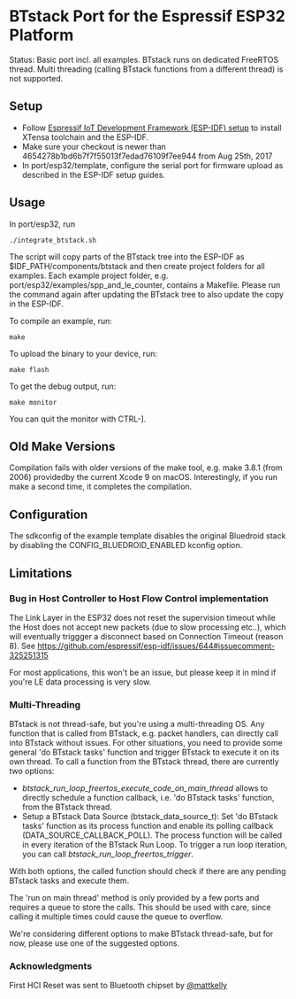 # BTstack Port for the Espressif ESP32 Platform

Status: Basic port incl. all examples. BTstack runs on dedicated FreeRTOS thread. Multi threading (calling BTstack functions from a different thread) is not supported.

## Setup

- Follow [Espressif IoT Development Framework (ESP-IDF) setup](https://github.com/espressif/esp-idf) to install XTensa toolchain and the ESP-IDF. 
- Make sure your checkout is newer than 4654278b1bd6b7f7f55013f7edad76109f7ee944 from Aug 25th, 2017
- In port/esp32/template, configure the serial port for firmware upload as described in the ESP-IDF setup guides.

## Usage

In port/esp32, run

	./integrate_btstack.sh

The script will copy parts of the BTstack tree into the ESP-IDF as $IDF_PATH/components/btstack and then create project folders for all examples. Each example project folder, e.g. port/esp32/examples/spp_and_le_counter, contains a Makefile. Please run the command again after updating the BTstack tree to also update the copy in the ESP-IDF.

To compile an example, run:

	make


To upload the binary to your device, run:

	make flash


To get the debug output, run:

	make monitor

You can quit the monitor with CTRL-].

## Old Make Versions

Compilation fails with older versions of the make tool, e.g. make 3.8.1 (from 2006) providedby the current Xcode 9 on macOS.
Interestingly, if you run make a second time, it completes the compilation.

## Configuration

The sdkconfig of the example template disables the original Bluedroid stack by disabling the CONFIG_BLUEDROID_ENABLED kconfig option.

## Limitations

### Bug in Host Controller to Host Flow Control implementation
The Link Layer in the ESP32 does not reset the supervision timeout while the Host does not accept new packets (due to slow processing etc..), which will eventually triggger a disconnect based on Connection Timeout (reason 8). See https://github.com/espressif/esp-idf/issues/644#issuecomment-325251315 

For most applications, this won't be an issue, but please keep it in mind if you're LE data processing is very slow.

### Multi-Threading

BTstack is not thread-safe, but you're using a multi-threading OS. Any function that is called from BTstack, e.g. packet handlers, can directly call into BTstack without issues. For other situations, you need to provide some general 'do BTstack tasks' function and trigger BTstack to execute it on its own thread.
To call a function from the BTstack thread, there are currently two options:

- *btstack_run_loop_freertos_execute_code_on_main_thread* allows to directly schedule a function callback, i.e. 'do BTstack tasks' function, from the BTstack thread.
- Setup a BTstack Data Source (btstack_data_source_t):
 Set 'do BTstack tasks' function as its process function and enable its polling callback (DATA_SOURCE_CALLBACK_POLL). The process function will be called in every iteration of the BTstack Run Loop. To trigger a run loop iteration, you can call *btstack_run_loop_freertos_trigger*.

With both options, the called function should check if there are any pending BTstack tasks and execute them.

The 'run on main thread' method is only provided by a few ports and requires a queue to store the calls. This should be used with care, since calling it multiple times could cause the queue to overflow.

We're considering different options to make BTstack thread-safe, but for now, please use one of the suggested options.

### Acknowledgments

First HCI Reset was sent to Bluetooth chipset by [@mattkelly](https://github.com/mattkelly)
